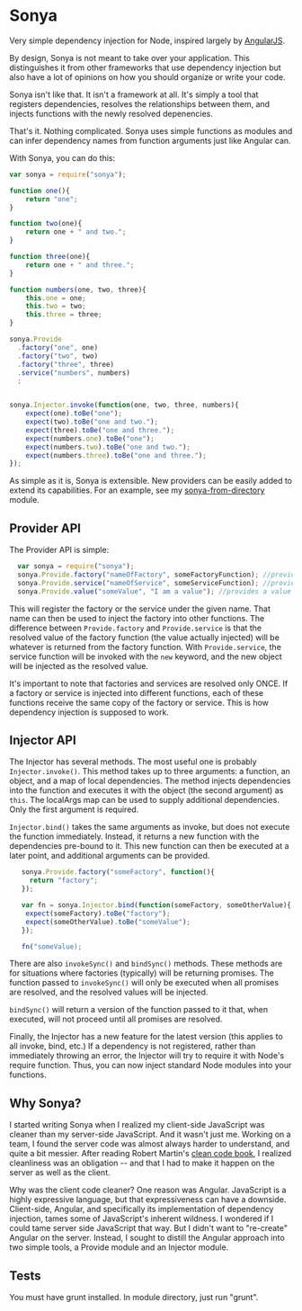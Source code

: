 Sonya
=======================
Very simple dependency injection for Node, inspired largely by [AngularJS](https://angularjs.org/).

By design, Sonya is not meant to take over your application. This distinguishes it from other frameworks that use dependency injection but also have a lot of opinions on how you should organize or write your code.

Sonya isn't like that. It isn't a framework at all. It's simply a tool that registers dependencies, resolves the relationships between them, and injects functions with the newly resolved depenencies.

That's it. Nothing complicated. Sonya uses simple functions as modules and can infer dependency names from function arguments just like Angular can.

With Sonya, you can do this:

```javascript
var sonya = require("sonya");

function one(){
    return "one";
}

function two(one){
    return one + " and two.";
}

function three(one){
    return one + " and three.";
}

function numbers(one, two, three){
    this.one = one;
    this.two = two;
    this.three = three;
}

sonya.Provide
  .factory("one", one)
  .factory("two", two)
  .factory("three", three)
  .service("numbers", numbers)
  ;


sonya.Injector.invoke(function(one, two, three, numbers){
    expect(one).toBe("one");
    expect(two).toBe("one and two.");
    expect(three).toBe("one and three.");
    expect(numbers.one).toBe("one");
    expect(numbers.two).toBe("one and two.");
    expect(numbers.three).toBe("one and three.");
});
```
As simple as it is, Sonya is extensible. New providers can be easily added to extend its capabilities. For an example, see my [sonya-from-directory](https://www.npmjs.org/package/sonya-from-directory) module.

Provider API
----------
The Provider API is simple:
```javascript
  var sonya = require("sonya");
  sonya.Provide.factory("nameOfFactory", someFactoryFunction); //provides a factory
  sonya.Provide.service("nameOfService", someServiceFunction); //provides a service
  sonya.Provide.value("someValue", "I am a value"); //provides a value
```

This will register the factory or the service under the given name. That name can then be used to inject the factory into other functions. The difference between `Provide.factory` and `Provide.service` is that the resolved value of the factory function (the value actually injected) will be whatever is returned from the factory function. With `Provide.service`, the service function will be invoked with the `new` keyword, and the new object will be injected as the resolved value.

It's important to note that factories and services are resolved only ONCE. If a factory or service is injected into different functions, each of these functions receive the same copy of the factory or service. This is how dependency injection is supposed to work.

Injector API
------------
The Injector has several methods. The most useful one is probably `Injector.invoke()`. This method takes up to three arguments: a function, an object, and a map of local dependencies. The method injects dependencies into the function and executes it with the object (the second argument) as `this`. The localArgs map can be used to supply additional dependencies. Only the first argument is required.

`Injector.bind()` takes the same arguments as invoke, but does not execute the function immediately. Instead, it returns a new function with the dependencies pre-bound to it. This new function can then be executed at a later point, and additional arguments can be provided.

```javascript
   sonya.Provide.factory("someFactory", function(){
     return "factory";
   });

   var fn = sonya.Injector.bind(function(someFactory, someOtherValue){
    expect(someFactory).toBe("factory");
    expect(someOtherValue).toBe("someValue");
   });

   fn("someValue);
```

There are also `invokeSync()` and `bindSync()` methods. These methods are for situations where factories (typically) will be returning promises. The function passed to `invokeSync()` will only be executed when all promises are resolved, and the resolved values will be injected.

`bindSync()` will return a version of the function passed to it that, when executed, will not proceed until all promises are resolved.

Finally, the Injector has a new feature for the latest version (this applies to all invoke, bind, etc.) If a dependency is not registered, rather than immediately throwing an error, the Injector will try to require it with Node's require function. Thus, you can now inject standard Node modules into your functions.


Why Sonya?
----------
I started writing Sonya when I realized my client-side JavaScript was cleaner than my server-side JavaScript. And it wasn't just me. Working on a team, I found the server code was almost always harder to understand, and quite a bit messier. After reading Robert Martin's [clean code book](http://www.amazon.com/Clean-Code-Handbook-Software-Craftsmanship/dp/0132350882), I realized cleanliness was an obligation -- and that I had to make it happen on the server as well as the client.

Why was the client code cleaner? One reason was Angular. JavaScript is a highly expressive language, but that expressiveness can have a downside. Client-side, Angular, and specifically its implementation of dependency injection, tames some of JavaScript's inherent wildness. I wondered if I could tame server side JavaScript that way. But I didn't want to "re-create" Angular on the server. Instead, I sought to distill the Angular approach into two simple tools, a Provide module and an Injector module.

Tests
-----
You must have grunt installed. In module directory, just run "grunt".